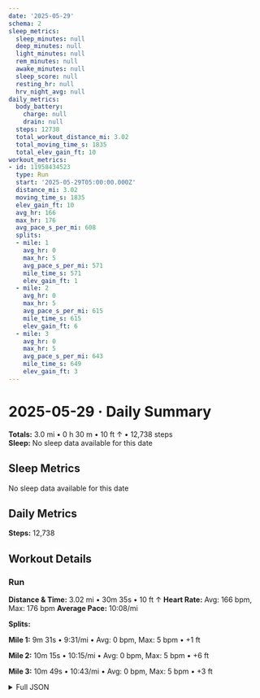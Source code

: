 ```yaml
---
date: '2025-05-29'
schema: 2
sleep_metrics:
  sleep_minutes: null
  deep_minutes: null
  light_minutes: null
  rem_minutes: null
  awake_minutes: null
  sleep_score: null
  resting_hr: null
  hrv_night_avg: null
daily_metrics:
  body_battery:
    charge: null
    drain: null
  steps: 12738
  total_workout_distance_mi: 3.02
  total_moving_time_s: 1835
  total_elev_gain_ft: 10
workout_metrics:
- id: 11958434523
  type: Run
  start: '2025-05-29T05:00:00.000Z'
  distance_mi: 3.02
  moving_time_s: 1835
  elev_gain_ft: 10
  avg_hr: 166
  max_hr: 176
  avg_pace_s_per_mi: 608
  splits:
  - mile: 1
    avg_hr: 0
    max_hr: 5
    avg_pace_s_per_mi: 571
    mile_time_s: 571
    elev_gain_ft: 1
  - mile: 2
    avg_hr: 0
    max_hr: 5
    avg_pace_s_per_mi: 615
    mile_time_s: 615
    elev_gain_ft: 6
  - mile: 3
    avg_hr: 0
    max_hr: 5
    avg_pace_s_per_mi: 643
    mile_time_s: 649
    elev_gain_ft: 3
---
```

# 2025-05-29 · Daily Summary
**Totals:** 3.0 mi • 0 h 30 m • 10 ft ↑ • 12,738 steps  
**Sleep:** No sleep data available for this date

## Sleep Metrics
No sleep data available for this date

## Daily Metrics
**Steps:** 12,738

## Workout Details
### Run
**Distance & Time:** 3.02 mi • 30m 35s • 10 ft ↑
**Heart Rate:** Avg: 166 bpm, Max: 176 bpm
**Average Pace:** 10:08/mi

**Splits:**

**Mile 1:** 9m 31s • 9:31/mi • Avg: 0 bpm, Max: 5 bpm • +1 ft

**Mile 2:** 10m 15s • 10:15/mi • Avg: 0 bpm, Max: 5 bpm • +6 ft

**Mile 3:** 10m 49s • 10:43/mi • Avg: 0 bpm, Max: 5 bpm • +3 ft



<details>
<summary>Full JSON</summary>

```json
{
  "date": "2025-05-29",
  "schema": 2,
  "sleep_metrics": {
    "sleep_minutes": null,
    "deep_minutes": null,
    "light_minutes": null,
    "rem_minutes": null,
    "awake_minutes": null,
    "sleep_score": null,
    "resting_hr": null,
    "hrv_night_avg": null
  },
  "daily_metrics": {
    "body_battery": {
      "charge": null,
      "drain": null
    },
    "steps": 12738,
    "total_workout_distance_mi": 3.02,
    "total_moving_time_s": 1835,
    "total_elev_gain_ft": 10
  },
  "workout_metrics": [
    {
      "id": 11958434523,
      "type": "Run",
      "start": "2025-05-29T05:00:00.000Z",
      "distance_mi": 3.02,
      "moving_time_s": 1835,
      "elev_gain_ft": 10,
      "avg_hr": 166,
      "max_hr": 176,
      "avg_pace_s_per_mi": 608,
      "splits": [
        {
          "mile": 1,
          "avg_hr": 0,
          "max_hr": 5,
          "avg_pace_s_per_mi": 571,
          "mile_time_s": 571,
          "elev_gain_ft": 1
        },
        {
          "mile": 2,
          "avg_hr": 0,
          "max_hr": 5,
          "avg_pace_s_per_mi": 615,
          "mile_time_s": 615,
          "elev_gain_ft": 6
        },
        {
          "mile": 3,
          "avg_hr": 0,
          "max_hr": 5,
          "avg_pace_s_per_mi": 643,
          "mile_time_s": 649,
          "elev_gain_ft": 3
        }
      ]
    }
  ]
}
```
</details>
